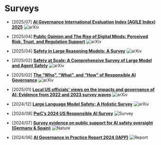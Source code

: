 # Surveys


- [2025/07] **[AI Governance International Evaluation Index (AGILE Index) 2025](https://arxiv.org/abs/2507.11546)** ![arXiv](https://img.shields.io/badge/arXiv-f1b800)  
 

- [2025/04] **[Public Opinion and The Rise of Digital Minds: Perceived Risk, Trust, and Regulation Support](https://arxiv.org/abs/2504.21849)** ![arXiv](https://img.shields.io/badge/arXiv-f1b800)  

- [2025/04] **[Safety in Large Reasoning Models: A Survey](https://arxiv.org/pdf/2504.17704)** ![arXiv](https://img.shields.io/badge/arXiv-f1b800)


- [2025/02] **[Safety at Scale: A Comprehensive Survey of Large Model and Agent Safety](https://arxiv.org/pdf/2502.05206)** ![arXiv](https://img.shields.io/badge/arXiv-f1b800)
- [2025/02] **[The “Who”, “What”, and “How” of Responsible AI Governance](https://arxiv.org/html/2502.13294v2)** ![arXiv](https://img.shields.io/badge/arXiv-f1b800)  

- [2025/01] **[Local US officials' views on the impacts and governance of AI: Evidence from 2022 and 2023 survey waves](https://arxiv.org/abs/2501.09606)** ![arXiv](https://img.shields.io/badge/arXiv-f1b800)  

- [2024/12] **[Large Language Model Safety: A Holistic Survey](https://arxiv.org/abs/2412.17686)** ![arXiv](https://img.shields.io/badge/arXiv-f1b800)  

- [2024/08] **[PwC’s 2024 US Responsible AI Survey](https://www.pwc.com/us/en/tech-effect/ai-analytics/responsible-ai-survey.html)** ![Survey](https://img.shields.io/badge/Survey-red)  

- [2024/07] **[Survey evidence on public support for AI safety oversight (Germany & Spain)](https://www.nature.com/articles/s41598-024-82977-5)** ![Nature](https://img.shields.io/badge/Nature-green)  

- [2024/06] **[AI Governance in Practice Report 2024 (IAPP)](https://iapp.org/resources/article/ai-governance-in-practice-report/)** ![Report](https://img.shields.io/badge/Report-blue)  